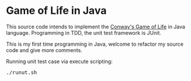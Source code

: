 Game of Life in Java
===============
This source code intends to implement the [Conway's Game of Life](http://en.wikipedia.org/wiki/Conway%27s_Game_of_Life "Game of Life") in Java language. Programming in TDD, the unit test framework is JUnit.

This is my first time programming in Java, welcome to refactor my source code and give more comments.

Running unit test case via execute scripting:
<pre>
./runut.sh
</pre>

